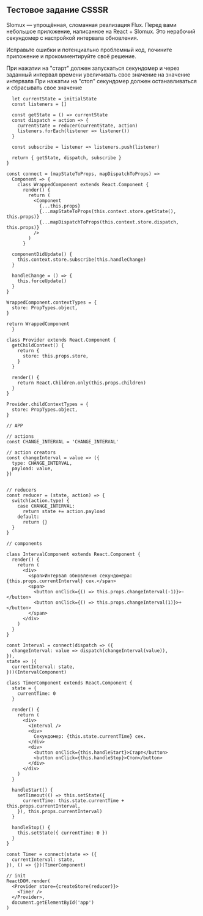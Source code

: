 ## Тестовое задание CSSSR
Slomux — упрощённая, сломанная реализация Flux.
Перед вами небольшое приложение, написанное на React + Slomux.
Это нерабочий секундомер с настройкой интервала обновления.

Исправьте ошибки и потенциально проблемный код, почините приложение и прокомментируйте своё решение.

При нажатии на "старт" должен запускаться секундомер и через заданный интервал времени увеличивать свое значение на значение интервала
При нажатии на "стоп" секундомер должен останавливаться и сбрасывать свое значение

```const createStore = (reducer, initialState) => {
  let currentState = initialState
  const listeners = []

  const getState = () => currentState
  const dispatch = action => {
    currentState = reducer(currentState, action)
    listeners.forEach(listener => listener())
  }

  const subscribe = listener => listeners.push(listener)

  return { getState, dispatch, subscribe }
}

const connect = (mapStateToProps, mapDispatchToProps) =>
  Component => {
    class WrappedComponent extends React.Component {
      render() {
        return (
          <Component
            {...this.props}
            {...mapStateToProps(this.context.store.getState(), this.props)}
            {...mapDispatchToProps(this.context.store.dispatch, this.props)}
          />
        )
      }

  componentDidUpdate() {
    this.context.store.subscribe(this.handleChange)
  }

  handleChange = () => {
    this.forceUpdate()
  }
}

WrappedComponent.contextTypes = {
  store: PropTypes.object,
}

return WrappedComponent
  }

class Provider extends React.Component {
  getChildContext() {
    return {
      store: this.props.store,
    }
  }
  
  render() {
    return React.Children.only(this.props.children)
  }
}

Provider.childContextTypes = {
  store: PropTypes.object,
}

// APP

// actions
const CHANGE_INTERVAL = 'CHANGE_INTERVAL'

// action creators
const changeInterval = value => ({
  type: CHANGE_INTERVAL,
  payload: value,
})


// reducers
const reducer = (state, action) => {
  switch(action.type) {
    case CHANGE_INTERVAL:
      return state += action.payload
    default:
      return {}
  }
}

// components

class IntervalComponent extends React.Component {
  render() {
    return (
      <div>
        <span>Интервал обновления секундомера: {this.props.currentInterval} сек.</span>
        <span>
          <button onClick={() => this.props.changeInterval(-1)}>-</button>
          <button onClick={() => this.props.changeInterval(1)}>+</button>
        </span>
      </div>
    )
  }
}

const Interval = connect(dispatch => ({
  changeInterval: value => dispatch(changeInterval(value)),
}),
state => ({
  currentInterval: state,
}))(IntervalComponent)

class TimerComponent extends React.Component {
  state = {
    currentTime: 0
  }

  render() {
    return (
      <div>
        <Interval />
        <div>
          Секундомер: {this.state.currentTime} сек.
        </div>
        <div>
          <button onClick={this.handleStart}>Старт</button>
          <button onClick={this.handleStop}>Стоп</button>
        </div>
      </div>
    )
  }

  handleStart() {
    setTimeout(() => this.setState({
      currentTime: this.state.currentTime + this.props.currentInterval,
    }), this.props.currentInterval)
  }
  
  handleStop() {
    this.setState({ currentTime: 0 })
  }
}

const Timer = connect(state => ({
  currentInterval: state,
}), () => {})(TimerComponent)

// init
ReactDOM.render(
  <Provider store={createStore(reducer)}>
    <Timer />
  </Provider>,
  document.getElementById('app')
)
```